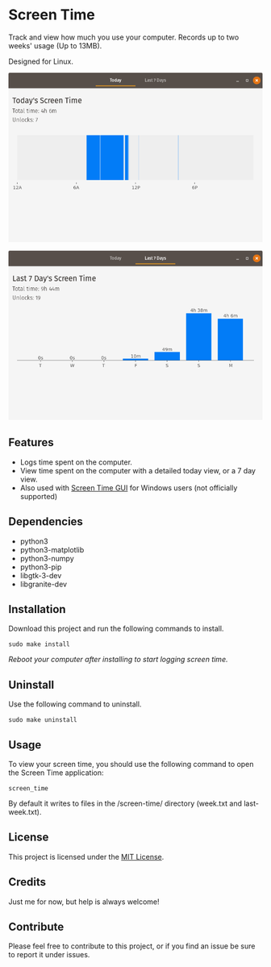 # Screen Time
Track and view how much you use your computer. Records up to two weeks' usage (Up to 13MB).

Designed for Linux.

![Screen Time - Today](screenshots/today.png)


![Screen Time - 7 Days](screenshots/7%20days.png)

## Features
* Logs time spent on the computer.
* View time spent on the computer with a detailed today view, or a 7 day view.
* Also used with [Screen Time GUI](https://github.com/kylecorry31/ScreenTimeGUI) for Windows users (not officially supported)

## Dependencies
* python3
* python3-matplotlib
* python3-numpy
* python3-pip
* libgtk-3-dev
* libgranite-dev

## Installation
Download this project and run the following commands to install.

```shell
sudo make install
```

*Reboot your computer after installing to start logging screen time.*

## Uninstall
Use the following command to uninstall.

```
sudo make uninstall
```

## Usage
To view your screen time, you should use the following command to open the Screen Time application:

```shell
screen_time
```

By default it writes to files in the /screen-time/ directory (week.txt and last-week.txt).

## License
This project is licensed under the [MIT License](LICENSE).

## Credits
Just me for now, but help is always welcome!

## Contribute
Please feel free to contribute to this project, or if you find an issue be sure to report it under issues.
